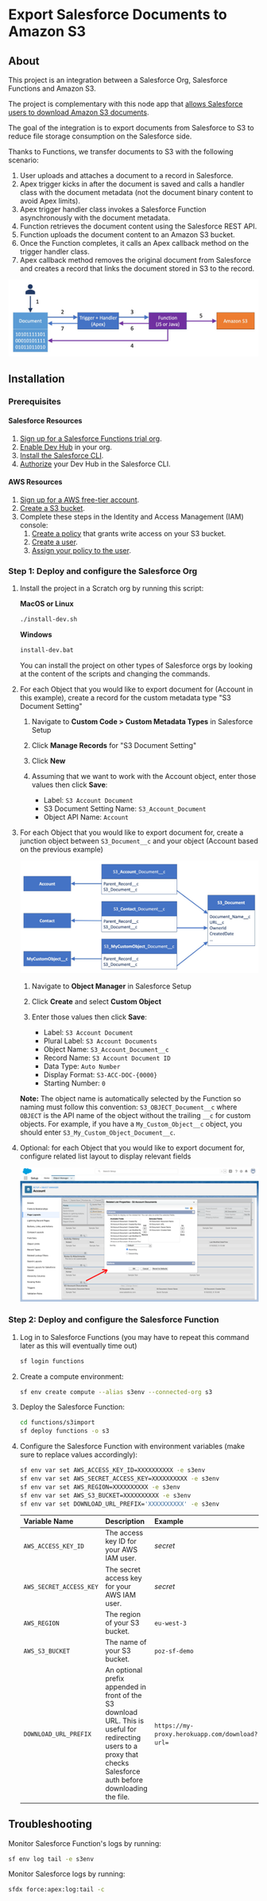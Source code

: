 # Export Salesforce Documents to Amazon S3

## About

This project is an integration between a Salesforce Org, Salesforce Functions and Amazon S3.

The project is complementary with this node app that [allows Salesforce users to download Amazon S3 documents](https://github.com/pozil/sf-docs-from-s3).

The goal of the integration is to export documents from Salesforce to S3 to reduce file storage consumption on the Salesforce side.

Thanks to Functions, we transfer documents to S3 with the following scenario:

1. User uploads and attaches a document to a record in Salesforce.
1. Apex trigger kicks in after the document is saved and calls a handler class with the document metadata (not the document binary content to avoid Apex limits).
1. Apex trigger handler class invokes a Salesforce Function asynchronously with the document metadata.
1. Function retrieves the document content using the Salesforce REST API.
1. Function uploads the document content to an Amazon S3 bucket.
1. Once the Function completes, it calls an Apex callback method on the trigger handler class.
1. Apex callback method removes the original document from Salesforce and creates a record that links the document stored in S3 to the record.

![Integration architecture](/doc-gfx/architecture.jpg)

## Installation

### Prerequisites

#### Salesforce Resources

1. [Sign up for a Salesforce Functions trial org](https://functions.salesforce.com/signups/).
1. [Enable Dev Hub](https://help.salesforce.com/s/articleView?id=sf.sfdx_setup_enable_devhub.htm&type=5) in your org.
1. [Install the Salesforce CLI](https://developer.salesforce.com/tools/sfdxcli).
1. [Authorize](https://developer.salesforce.com/docs/atlas.en-us.sfdx_dev.meta/sfdx_dev/sfdx_dev_auth.htm) your Dev Hub in the Salesforce CLI.

#### AWS Resources

1. [Sign up for a AWS free-tier account](https://portal.aws.amazon.com/billing/signup).
1. [Create a S3 bucket](https://docs.aws.amazon.com/AmazonS3/latest/userguide/create-bucket-overview.html).
1. Complete these steps in the Identity and Access Management (IAM) console:
    1. [Create a policy](https://docs.amazonaws.cn/en_us/IAM/latest/UserGuide/access_policies_create-console.html) that grants write access on your S3 bucket.
    1. [Create a user](https://docs.amazonaws.cn/en_us/IAM/latest/UserGuide/id_users_create.html#id_users_create_console).
    1. [Assign your policy to the user](https://docs.amazonaws.cn/en_us/IAM/latest/UserGuide/id_users_change-permissions.html#users_change_permissions-add-console).

### Step 1: Deploy and configure the Salesforce Org

1. Install the project in a Scratch org by running this script:

    **MacOS or Linux**

    ```sh
    ./install-dev.sh
    ```

    **Windows**

    ```sh
    install-dev.bat
    ```

    You can install the project on other types of Salesforce orgs by looking at the content of the scripts and changing the commands.

1. For each Object that you would like to export document for (Account in this example), create a record for the custom metadata type "S3 Document Setting"

    1. Navigate to **Custom Code > Custom Metadata Types** in Salesforce Setup

    1. Click **Manage Records** for "S3 Document Setting"

    1. Click **New**

    1. Assuming that we want to work with the Account object, enter those values then click **Save**:
        - Label: `S3 Account Document`
        - S3 Document Setting Name: `S3_Account_Document`
        - Object API Name: `Account`

1. For each Object that you would like to export document for, create a junction object between `S3_Document__c` and your object (Account based on the previous example)

    ![Junction object](/doc-gfx/junction-object.jpg)

    1. Navigate to **Object Manager** in Salesforce Setup
    1. Click **Create** and select **Custom Object**
    1. Enter those values then click **Save**:

        - Label: `S3 Account Document`
        - Plural Label: `S3 Account Documents`
        - Object Name: `S3_Account_Document__c`
        - Record Name: `S3 Account Document ID`
        - Data Type: `Auto Number`
        - Display Format: `S3-ACC-DOC-{0000}`
        - Starting Number: `0`

    **Note:** The object name is automatically selected by the Function so naming must follow this convention: `S3_OBJECT_Document__c` where `OBJECT` is the API name of the object without the trailing `__c` for custom objects. For example, if you have a `My_Custom_Object__c` object, you should enter `S3_My_Custom_Object_Document__c`.

1. Optional: for each Object that you would like to export document for, configure related list layout to display relevant fields

    ![Related list layout configuration](/doc-gfx/related-list-layout.png)

### Step 2: Deploy and configure the Salesforce Function

1. Log in to Salesforce Functions (you may have to repeat this command later as this will eventually time out)

    ```sh
    sf login functions
    ```

1. Create a compute environment:

    ```sh
    sf env create compute --alias s3env --connected-org s3
    ```

1. Deploy the Salesforce Function:

    ```sh
    cd functions/s3import
    sf deploy functions -o s3
    ```

1. Configure the Salesforce Function with environment variables (make sure to replace values accordingly):

    ```sh
    sf env var set AWS_ACCESS_KEY_ID=XXXXXXXXXX -e s3env
    sf env var set AWS_SECRET_ACCESS_KEY=XXXXXXXXXX -e s3env
    sf env var set AWS_REGION=XXXXXXXXXX -e s3env
    sf env var set AWS_S3_BUCKET=XXXXXXXXXX -e s3env
    sf env var set DOWNLOAD_URL_PREFIX='XXXXXXXXXX' -e s3env
    ```

    | Variable Name           | Description                                                                                                                                                           | Example                                        |
    | ----------------------- | --------------------------------------------------------------------------------------------------------------------------------------------------------------------- | ---------------------------------------------- |
    | `AWS_ACCESS_KEY_ID`     | The access key ID for your AWS IAM user.                                                                                                                              | _secret_                                       |
    | `AWS_SECRET_ACCESS_KEY` | The secret access key for your AWS IAM user.                                                                                                                          | _secret_                                       |
    | `AWS_REGION`            | The region of your S3 bucket.                                                                                                                                         | `eu-west-3`                                    |
    | `AWS_S3_BUCKET`         | The name of your S3 bucket.                                                                                                                                           | `poz-sf-demo`                                  |
    | `DOWNLOAD_URL_PREFIX`   | An optional prefix appended in front of the S3 download URL. This is useful for redirecting users to a proxy that checks Salesforce auth before downloading the file. | `https://my-proxy.herokuapp.com/download?url=` |

## Troubleshooting

Monitor Salesforce Function's logs by running:

```sh
sf env log tail -e s3env
```

Monitor Salesforce logs by running:

```sh
sfdx force:apex:log:tail -c
```
